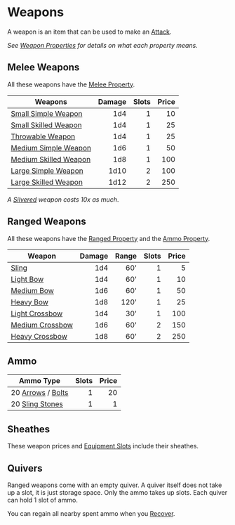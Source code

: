 # Weapons

A weapon is an item that can be used to make an [Attack](../../Game%20Procedures/Combat/Attack.md).

*See [Weapon Properties](../Weapon%20Properties/{Weapon%20Properties}.md) for details on what each property means.*

## Melee Weapons

All these weapons have the [Melee Property](../Weapon%20Properties/Melee%20Property.md).

| Weapons                                                               | Damage | Slots | Price |
| --------------------------------------------------------------------- | -----: | ----: | ----: |
| [Small Simple Weapon](Melee%20Weapons/Small%20Simple%20Weapon.md)     |    1d4 |     1 |    10 |
| [Small Skilled Weapon](Melee%20Weapons/Small%20Skilled%20Weapon.md)   |    1d4 |     1 |    25 |
| [Throwable Weapon](Melee%20Weapons/Throwable%20Weapon.md)             |    1d4 |     1 |    25 |
| [Medium Simple Weapon](Melee%20Weapons/Medium%20Simple%20Weapon.md)   |    1d6 |     1 |    50 |
| [Medium Skilled Weapon](Melee%20Weapons/Medium%20Skilled%20Weapon.md) |    1d8 |     1 |   100 |
| [Large Simple Weapon](Melee%20Weapons/Large%20Simple%20Weapon.md)     |   1d10 |     2 |   100 |
| [Large Skilled Weapon](Melee%20Weapons/Large%20Skilled%20Weapon.md)   |   1d12 |     2 |   250 |

*A [Silvered](../Material%20Properties/Silvered%20Property.md) weapon costs 10x as much*.

## Ranged Weapons

All these weapons have the [Ranged Property](../Weapon%20Properties/Ranged%20Property.md) and the [Ammo Property](../Weapon%20Properties/Ammo%20Property.md).

| Weapon                                                   | Damage | Range | Slots | Price |
| -------------------------------------------------------- | -----: | ----: | ----: | ----: |
| [Sling](Ranged%20Weapons/Sling.md)                       |    1d4 |   60' |     1 |     5 |
| [Light Bow](Ranged%20Weapons/Light%20Bow.md)             |    1d4 |   60' |     1 |    10 |
| [Medium Bow](Ranged%20Weapons/Medium%20Bow.md)           |    1d6 |   60' |     1 |    50 |
| [Heavy Bow](Ranged%20Weapons/Heavy%20Bow.md)             |    1d8 |  120' |     1 |    25 |
| [Light Crossbow](Ranged%20Weapons/Light%20Crossbow.md)   |    1d4 |   30' |     1 |   100 |
| [Medium Crossbow](Ranged%20Weapons/Medium%20Crossbow.md) |    1d6 |   60' |     2 |   150 |
| [Heavy Crossbow](Ranged%20Weapons/Heavy%20Crossbow.md)   |    1d8 |   60' |     2 |   250 |

## Ammo

| Ammo Type                                          | Slots | Price |
| -------------------------------------------------- | ----: | ----: |
| 20 [Arrows](Ammo/Arrow.md) / [Bolts](Ammo/Bolt.md) |     1 |    20 |
| 20 [Sling Stones](Ammo/Sling%20Stone.md)           |     1 |     1 |

## Sheathes

These weapon prices and [Equipment Slots](../Equipment%20Slot.md) include their sheathes.

## Quivers

Ranged weapons come with an empty quiver. A quiver itself does not take up a slot, it is just storage space. Only the ammo takes up slots. Each quiver can hold 1 slot of ammo.

You can regain all nearby spent ammo when you [Recover](../../Game%20Procedures/Exploration/Delving.md#Recover).
